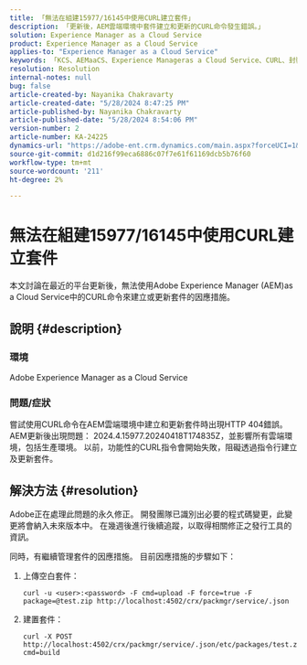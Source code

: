 ```yaml
---
title: 「無法在組建15977/16145中使用CURL建立套件」
description: 「更新後，AEM雲端環境中套件建立和更新的CURL命令發生錯誤。」
solution: Experience Manager as a Cloud Service
product: Experience Manager as a Cloud Service
applies-to: "Experience Manager as a Cloud Service"
keywords: 「KCS、AEMaaCS、Experience Manageras a Cloud Service、CURL、封裝、錯誤」
resolution: Resolution
internal-notes: null
bug: false
article-created-by: Nayanika Chakravarty
article-created-date: "5/28/2024 8:47:25 PM"
article-published-by: Nayanika Chakravarty
article-published-date: "5/28/2024 8:54:06 PM"
version-number: 2
article-number: KA-24225
dynamics-url: "https://adobe-ent.crm.dynamics.com/main.aspx?forceUCI=1&pagetype=entityrecord&etn=knowledgearticle&id=38f2b678-331d-ef11-840a-000d3a372703"
source-git-commit: d1d216f99eca6886c07f7e61f61169dcb5b76f60
workflow-type: tm+mt
source-wordcount: '211'
ht-degree: 2%

---
```


# 無法在組建15977/16145中使用CURL建立套件


本文討論在最近的平台更新後，無法使用Adobe Experience Manager (AEM)as a Cloud Service中的CURL命令來建立或更新套件的因應措施。

## 說明 {#description}


### <b>環境</b>

Adobe Experience Manager as a Cloud Service

### <b>問題/症狀</b>

嘗試使用CURL命令在AEM雲端環境中建立和更新套件時出現HTTP 404錯誤。 AEM更新後出現問題： 2024.4.15977.20240418T174835Z，並影響所有雲端環境，包括生產環境。 以前，功能性的CURL指令會開始失敗，阻礙透過指令行建立及更新套件。


## 解決方法 {#resolution}


Adobe正在處理此問題的永久修正。 開發團隊已識別出必要的程式碼變更，此變更將會納入未來版本中。 在幾週後進行後續追蹤，以取得相關修正之發行工具的資訊。

同時，有繼續管理套件的因應措施。 目前因應措施的步驟如下：

1. 上傳空白套件：

   ```
   curl -u <user>:<password> -F cmd=upload -F force=true -F package=@test.zip http://localhost:4502/crx/packmgr/service/.json
   ```


2. 建置套件：

   ```
   curl -X POST http://localhost:4502/crx/packmgr/service/.json/etc/packages/test.zip?cmd=build
   ```

